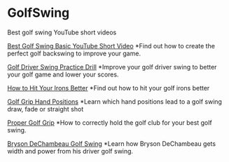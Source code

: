 # GolfSwing
Best golf swing YouTube short videos

<a href="https://www.youtube.com/shorts/hWKyx46FAt4">Best Golf Swing Basic YouTube Short Video</a>
*Find out how to create the perfect golf backswing to improve your game.

<a href="https://www.youtube.com/shorts/ivsbDWW1n8U">Golf Driver Swing Practice Drill</a>
*Improve your golf driver swing to better your golf game and lower your scores.

<a href="https://www.youtube.com/shorts/P_OX8GDrYu8">How to Hit Your Irons Better</a>
*Find out how to hit your golf irons better

<a href="https://www.youtube.com/shorts/9wxog4tJEpQ">Golf Grip Hand Positions</a>
*Learn which hand positions lead to a golf swing draw, fade or straight shot

<a href="https://www.youtube.com/shorts/mYlaYYjU7CI">Proper Golf Grip</a>
*How to correctly hold the golf club for your best golf swing.

<a href="https://www.youtube.com/shorts/s4tFPPEdw80">Bryson DeChambeau Golf Swing</a>
*Learn how Bryson DeChambeau gets width and power from his driver golf swing.
